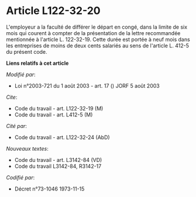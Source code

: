 # Article L122-32-20

L'employeur a la faculté de différer le départ en congé, dans la limite de six mois qui courent à compter de la présentation
de la lettre recommandée mentionnée à l'article L. 122-32-19. Cette durée est portée à neuf mois dans les entreprises de
moins de deux cents salariés au sens de l'article L. 412-5 du présent code.

**Liens relatifs à cet article**

_Modifié par_:

  - Loi n°2003-721 du 1 août 2003 - art. 17 () JORF 5 août 2003

_Cite_:

  - Code du travail - art. L122-32-19 (M)
  - Code du travail - art. L412-5 (M)

_Cité par_:

  - Code du travail - art. L122-32-24 (AbD)

_Nouveaux textes_:

  - Code du travail - art. L3142-84 (VD)
  - Code du travail L3142-84, R3142-17

_Codifié par_:

  - Décret n°73-1046 1973-11-15

